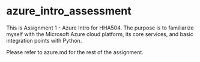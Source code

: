 # azure_intro_assessment
This is Assignment 1 - Azure Intro for HHA504. The purpose is to familiarize myself with the Microsoft Azure cloud platform, its core services, and basic integration points with Python.  

Please refer to azure.md for the rest of the assignment. 
